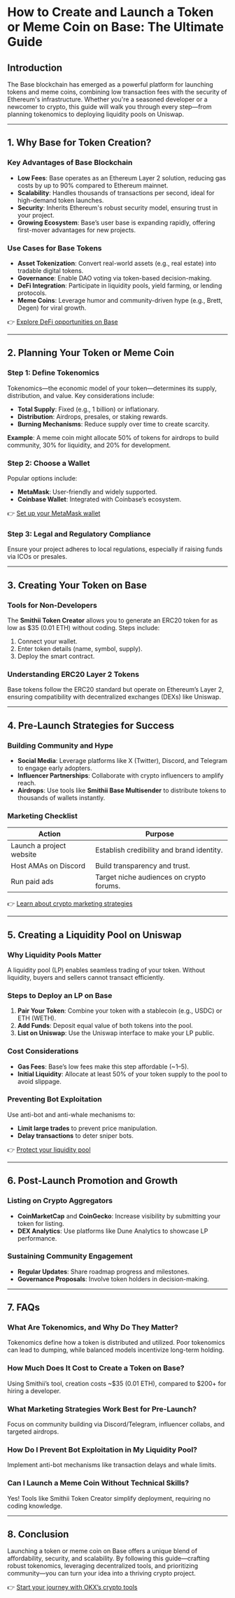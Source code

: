 # How to Create and Launch a Token or Meme Coin on Base: The Ultimate Guide  

## Introduction  

The Base blockchain has emerged as a powerful platform for launching tokens and meme coins, combining low transaction fees with the security of Ethereum's infrastructure. Whether you're a seasoned developer or a newcomer to crypto, this guide will walk you through every step—from planning tokenomics to deploying liquidity pools on Uniswap.  

---

## 1. Why Base for Token Creation?  

### Key Advantages of Base Blockchain  
- **Low Fees**: Base operates as an Ethereum Layer 2 solution, reducing gas costs by up to 90% compared to Ethereum mainnet.  
- **Scalability**: Handles thousands of transactions per second, ideal for high-demand token launches.  
- **Security**: Inherits Ethereum's robust security model, ensuring trust in your project.  
- **Growing Ecosystem**: Base’s user base is expanding rapidly, offering first-mover advantages for new projects.  

### Use Cases for Base Tokens  
- **Asset Tokenization**: Convert real-world assets (e.g., real estate) into tradable digital tokens.  
- **Governance**: Enable DAO voting via token-based decision-making.  
- **DeFi Integration**: Participate in liquidity pools, yield farming, or lending protocols.  
- **Meme Coins**: Leverage humor and community-driven hype (e.g., Brett, Degen) for viral growth.  

👉 [Explore DeFi opportunities on Base](https://bit.ly/okx-bonus)  

---

## 2. Planning Your Token or Meme Coin  

### Step 1: Define Tokenomics  
Tokenomics—the economic model of your token—determines its supply, distribution, and value. Key considerations include:  
- **Total Supply**: Fixed (e.g., 1 billion) or inflationary.  
- **Distribution**: Airdrops, presales, or staking rewards.  
- **Burning Mechanisms**: Reduce supply over time to create scarcity.  

**Example**: A meme coin might allocate 50% of tokens for airdrops to build community, 30% for liquidity, and 20% for development.  

### Step 2: Choose a Wallet  
Popular options include:  
- **MetaMask**: User-friendly and widely supported.  
- **Coinbase Wallet**: Integrated with Coinbase’s ecosystem.  

👉 [Set up your MetaMask wallet](https://bit.ly/okx-bonus)  

### Step 3: Legal and Regulatory Compliance  
Ensure your project adheres to local regulations, especially if raising funds via ICOs or presales.  

---

## 3. Creating Your Token on Base  

### Tools for Non-Developers  
The **Smithii Token Creator** allows you to generate an ERC20 token for as low as $35 (0.01 ETH) without coding. Steps include:  
1. Connect your wallet.  
2. Enter token details (name, symbol, supply).  
3. Deploy the smart contract.  

### Understanding ERC20 Layer 2 Tokens  
Base tokens follow the ERC20 standard but operate on Ethereum’s Layer 2, ensuring compatibility with decentralized exchanges (DEXs) like Uniswap.  

---

## 4. Pre-Launch Strategies for Success  

### Building Community and Hype  
- **Social Media**: Leverage platforms like X (Twitter), Discord, and Telegram to engage early adopters.  
- **Influencer Partnerships**: Collaborate with crypto influencers to amplify reach.  
- **Airdrops**: Use tools like **Smithii Base Multisender** to distribute tokens to thousands of wallets instantly.  

### Marketing Checklist  
| Action | Purpose |  
|-------|---------|  
| Launch a project website | Establish credibility and brand identity. |  
| Host AMAs on Discord | Build transparency and trust. |  
| Run paid ads | Target niche audiences on crypto forums. |  

👉 [Learn about crypto marketing strategies](https://bit.ly/okx-bonus)  

---

## 5. Creating a Liquidity Pool on Uniswap  

### Why Liquidity Pools Matter  
A liquidity pool (LP) enables seamless trading of your token. Without liquidity, buyers and sellers cannot transact efficiently.  

### Steps to Deploy an LP on Base  
1. **Pair Your Token**: Combine your token with a stablecoin (e.g., USDC) or ETH (WETH).  
2. **Add Funds**: Deposit equal value of both tokens into the pool.  
3. **List on Uniswap**: Use the Uniswap interface to make your LP public.  

### Cost Considerations  
- **Gas Fees**: Base’s low fees make this step affordable (~$1–$5).  
- **Initial Liquidity**: Allocate at least 50% of your token supply to the pool to avoid slippage.  

### Preventing Bot Exploitation  
Use anti-bot and anti-whale mechanisms to:  
- **Limit large trades** to prevent price manipulation.  
- **Delay transactions** to deter sniper bots.  

👉 [Protect your liquidity pool](https://bit.ly/okx-bonus)  

---

## 6. Post-Launch Promotion and Growth  

### Listing on Crypto Aggregators  
- **CoinMarketCap** and **CoinGecko**: Increase visibility by submitting your token for listing.  
- **DEX Analytics**: Use platforms like Dune Analytics to showcase LP performance.  

### Sustaining Community Engagement  
- **Regular Updates**: Share roadmap progress and milestones.  
- **Governance Proposals**: Involve token holders in decision-making.  

---

## 7. FAQs  

### What Are Tokenomics, and Why Do They Matter?  
Tokenomics define how a token is distributed and utilized. Poor tokenomics can lead to dumping, while balanced models incentivize long-term holding.  

### How Much Does It Cost to Create a Token on Base?  
Using Smithii’s tool, creation costs ~$35 (0.01 ETH), compared to $200+ for hiring a developer.  

### What Marketing Strategies Work Best for Pre-Launch?  
Focus on community building via Discord/Telegram, influencer collabs, and targeted airdrops.  

### How Do I Prevent Bot Exploitation in My Liquidity Pool?  
Implement anti-bot mechanisms like transaction delays and whale limits.  

### Can I Launch a Meme Coin Without Technical Skills?  
Yes! Tools like Smithii Token Creator simplify deployment, requiring no coding knowledge.  

---

## 8. Conclusion  

Launching a token or meme coin on Base offers a unique blend of affordability, security, and scalability. By following this guide—crafting robust tokenomics, leveraging decentralized tools, and prioritizing community—you can turn your idea into a thriving crypto project.  

👉 [Start your journey with OKX’s crypto tools](https://bit.ly/okx-bonus)